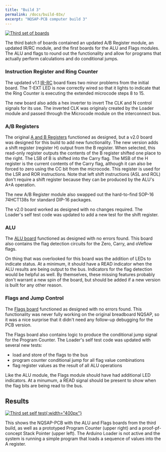 ```yaml
---
title: "Build 3"
permalink: /docs/build-03x/
excerpt: "NQSAP-PCB computer build 3"
---
```


[![Third set of boards](../../assets/images/boards3-500.jpg "Third set of boards")](../../assets/images/boards3.jpg)

The third batch of boards contained an updated A/B Register module, an updated IR/RC
module, and the first boards for the ALU and Flags modules. The ALU and flags to round out
the functionality and allow for programs that actually perform calculations and do
conditional jumps.

### Instruction Register and Ring Counter

The updated v1.1 [IR-RC](../ir-rc/) board fixes two minor problems from the initial board.
The T-EXT LED is now correctly wired so that it lights to indicate that the Ring Counter
is executing the extended microcode steps 8 to 15.

The new board also adds a hex inverter to invert The CLK and N control signals for its
use. The inverted CLK was originaly created by the Loader module and passed through the
Microcode module on the interconnect bus.

### A/B Registers

The original [A and B Registers](../ab-registers/) functioned as designed, but a v2.0
board was designed for this build to add new functionality.  The new version adds a shift
register (register H) output from the B register.  When selected, this read-only register
outputs the contents of the B register shifted one place to the right.  The LSB of B is
shifted into the Carry flag.  The MSB of the H register is the current contents of the
Carry flag, although it can also be forced to zero using the CC bit from the microcode.
This register is used for the LSR and ROR instructions.  Note that left shift instructions
(ASL and ROL) don't require a shift register because they can be produced by the ALU's A+A
operation.

The new A/B Register module also swapped out the hard-to-find SOP-16 74HCT138s for
standard DIP-16 packages.

The v2.0 board worked as designed with no changes required. The Loader's self test code
was updated to add a new test for the shift register.

### ALU

The [ALU board](../alu/) functioned as designed with no errors found.  This board also
contains the flag detection circuits for the Zero, Carry, and oVeflow flags.  

On thing that was overlooked for this board was the addition of LEDs to indicate status.
At a minimum, it should have a READ indicator when the ALU results are being output to the
bus.  Indicators for the flag detection would be helpful as well.  By themselves, these
missing features probably don't warrant a new spin of the board, but should be added if a
new version is built for any other reason.

### Flags and Jump Control

The [Flags board](../flags/) functioned as designed with no errors found.  This
functionality was never fully working on the original breadboard NQSAP, so it was a nice
surprise that it didn't need any follow-up debugging for the PCB version.

The Flags board also contains logic to produce the conditional jump signal for the
Program Counter.  The Loader's self test code was updated with several new tests:
* load and store of the flags to the bus
* program counter conditional jump for all flag value combinations
* flag register values as the result of all ALU operations

Like the ALU module, the Flags module should have had additional LED indicators.  At a
minumum, a READ signal should be present to show when the flag bits are being read to the
bus.

## Results

[![Third set self test](../../assets/images/boards3.gif "third set of boards"){:width="400px"}](../../assets/images/boards3.gif)

This shows the NQSAP-PCB with the ALU and Flags boards from the third build, as well as a
prototyped Program Counter (upper right) and a proof-pf-concept Stack Pointer (upper
left). The Arduino Loader is not active and the system is running a simple program that
loads a sequence of values into the A register.
